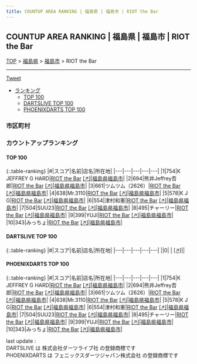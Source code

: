 ```yaml
---
title: COUNTUP AREA RANKING | 福島県 | 福島市 | RIOT the Bar
---
```

## COUNTUP AREA RANKING | 福島県 | 福島市 | RIOT the Bar

[TOP](/darts/rank/) > [福島県](/darts/rank/福島県/) > [福島市](/darts/rank/福島県/福島市/) > RIOT the Bar

___

<a href="https://twitter.com/share?ref_src=twsrc%5Etfw" data-text="COUNTUP AREA RANKING | 福島県福島市RIOT the Bar" class="twitter-share-button" data-hashtags="DARTSLIVE,PHOENIXDARTS,darts,ダーツ" data-show-count="false">Tweet</a>

* [ランキング](#カウントアップランキング)
    * [TOP 100](#top-100)
    * [DARTSLIVE TOP 100](#dartslive-top-100)
    * [PHOENIXDARTS TOP 100](#phoenixdarts-top-100)

### 市区町村

<ul>

</ul>

### カウントアップランキング

#### TOP 100



{:.table-ranking}
|#|スコア|名前|店名|所在地|
|---|---|---|---|---|
|1|754|<span class="rank-name-pd">K JEFFREY G HARD</span>|<a href="/darts/rank/shops/10159.html">RIOT the Bar</a> <a href="https://vs.phoenixdarts.com/jp/shop/shopDetailInfo/s_10159?s_seq=10159">[↗]</a>|<a href="/darts/rank/福島県/福島市">福島県福島市</a>|
|2|694|<span class="rank-name-pd">熊井Jeffrey吾郎</span>|<a href="/darts/rank/shops/10159.html">RIOT the Bar</a> <a href="https://vs.phoenixdarts.com/jp/shop/shopDetailInfo/s_10159?s_seq=10159">[↗]</a>|<a href="/darts/rank/福島県/福島市">福島県福島市</a>|
|3|661|<span class="rank-name-pd">ツムツム（2626）</span>|<a href="/darts/rank/shops/10159.html">RIOT the Bar</a> <a href="https://vs.phoenixdarts.com/jp/shop/shopDetailInfo/s_10159?s_seq=10159">[↗]</a>|<a href="/darts/rank/福島県/福島市">福島県福島市</a>|
|4|638|<span class="rank-name-pd">Mr.3110</span>|<a href="/darts/rank/shops/10159.html">RIOT the Bar</a> <a href="https://vs.phoenixdarts.com/jp/shop/shopDetailInfo/s_10159?s_seq=10159">[↗]</a>|<a href="/darts/rank/福島県/福島市">福島県福島市</a>|
|5|578|<span class="rank-name-pd">K J G</span>|<a href="/darts/rank/shops/10159.html">RIOT the Bar</a> <a href="https://vs.phoenixdarts.com/jp/shop/shopDetailInfo/s_10159?s_seq=10159">[↗]</a>|<a href="/darts/rank/福島県/福島市">福島県福島市</a>|
|6|554|<span class="rank-name-pd">津村和憲</span>|<a href="/darts/rank/shops/10159.html">RIOT the Bar</a> <a href="https://vs.phoenixdarts.com/jp/shop/shopDetailInfo/s_10159?s_seq=10159">[↗]</a>|<a href="/darts/rank/福島県/福島市">福島県福島市</a>|
|7|504|<span class="rank-name-pd">SUU23</span>|<a href="/darts/rank/shops/10159.html">RIOT the Bar</a> <a href="https://vs.phoenixdarts.com/jp/shop/shopDetailInfo/s_10159?s_seq=10159">[↗]</a>|<a href="/darts/rank/福島県/福島市">福島県福島市</a>|
|8|495|<span class="rank-name-pd">チャーリー</span>|<a href="/darts/rank/shops/10159.html">RIOT the Bar</a> <a href="https://vs.phoenixdarts.com/jp/shop/shopDetailInfo/s_10159?s_seq=10159">[↗]</a>|<a href="/darts/rank/福島県/福島市">福島県福島市</a>|
|9|399|<span class="rank-name-pd">YUJI</span>|<a href="/darts/rank/shops/10159.html">RIOT the Bar</a> <a href="https://vs.phoenixdarts.com/jp/shop/shopDetailInfo/s_10159?s_seq=10159">[↗]</a>|<a href="/darts/rank/福島県/福島市">福島県福島市</a>|
|10|343|<span class="rank-name-pd">みっちょ</span>|<a href="/darts/rank/shops/10159.html">RIOT the Bar</a> <a href="https://vs.phoenixdarts.com/jp/shop/shopDetailInfo/s_10159?s_seq=10159">[↗]</a>|<a href="/darts/rank/福島県/福島市">福島県福島市</a>|


#### DARTSLIVE TOP 100



{:.table-ranking}
|#|スコア|名前|店名|所在地|
|---|---|---|---|---|
||0|<span class="rank-name-dl"> </span>|<a href="/darts/rank/shops/.html"></a> <a href="">[↗]</a>|<a href="/darts/rank//"></a>|


#### PHOENIXDARTS TOP 100



{:.table-ranking}
|#|スコア|名前|店名|所在地|
|---|---|---|---|---|
|1|754|<span class="rank-name-pd">K JEFFREY G HARD</span>|<a href="/darts/rank/shops/10159.html">RIOT the Bar</a> <a href="https://vs.phoenixdarts.com/jp/shop/shopDetailInfo/s_10159?s_seq=10159">[↗]</a>|<a href="/darts/rank/福島県/福島市">福島県福島市</a>|
|2|694|<span class="rank-name-pd">熊井Jeffrey吾郎</span>|<a href="/darts/rank/shops/10159.html">RIOT the Bar</a> <a href="https://vs.phoenixdarts.com/jp/shop/shopDetailInfo/s_10159?s_seq=10159">[↗]</a>|<a href="/darts/rank/福島県/福島市">福島県福島市</a>|
|3|661|<span class="rank-name-pd">ツムツム（2626）</span>|<a href="/darts/rank/shops/10159.html">RIOT the Bar</a> <a href="https://vs.phoenixdarts.com/jp/shop/shopDetailInfo/s_10159?s_seq=10159">[↗]</a>|<a href="/darts/rank/福島県/福島市">福島県福島市</a>|
|4|638|<span class="rank-name-pd">Mr.3110</span>|<a href="/darts/rank/shops/10159.html">RIOT the Bar</a> <a href="https://vs.phoenixdarts.com/jp/shop/shopDetailInfo/s_10159?s_seq=10159">[↗]</a>|<a href="/darts/rank/福島県/福島市">福島県福島市</a>|
|5|578|<span class="rank-name-pd">K J G</span>|<a href="/darts/rank/shops/10159.html">RIOT the Bar</a> <a href="https://vs.phoenixdarts.com/jp/shop/shopDetailInfo/s_10159?s_seq=10159">[↗]</a>|<a href="/darts/rank/福島県/福島市">福島県福島市</a>|
|6|554|<span class="rank-name-pd">津村和憲</span>|<a href="/darts/rank/shops/10159.html">RIOT the Bar</a> <a href="https://vs.phoenixdarts.com/jp/shop/shopDetailInfo/s_10159?s_seq=10159">[↗]</a>|<a href="/darts/rank/福島県/福島市">福島県福島市</a>|
|7|504|<span class="rank-name-pd">SUU23</span>|<a href="/darts/rank/shops/10159.html">RIOT the Bar</a> <a href="https://vs.phoenixdarts.com/jp/shop/shopDetailInfo/s_10159?s_seq=10159">[↗]</a>|<a href="/darts/rank/福島県/福島市">福島県福島市</a>|
|8|495|<span class="rank-name-pd">チャーリー</span>|<a href="/darts/rank/shops/10159.html">RIOT the Bar</a> <a href="https://vs.phoenixdarts.com/jp/shop/shopDetailInfo/s_10159?s_seq=10159">[↗]</a>|<a href="/darts/rank/福島県/福島市">福島県福島市</a>|
|9|399|<span class="rank-name-pd">YUJI</span>|<a href="/darts/rank/shops/10159.html">RIOT the Bar</a> <a href="https://vs.phoenixdarts.com/jp/shop/shopDetailInfo/s_10159?s_seq=10159">[↗]</a>|<a href="/darts/rank/福島県/福島市">福島県福島市</a>|
|10|343|<span class="rank-name-pd">みっちょ</span>|<a href="/darts/rank/shops/10159.html">RIOT the Bar</a> <a href="https://vs.phoenixdarts.com/jp/shop/shopDetailInfo/s_10159?s_seq=10159">[↗]</a>|<a href="/darts/rank/福島県/福島市">福島県福島市</a>|


<div class="footer border-top border-gray-light mt-5 pt-3 text-right text-gray">
    last update : <span style="font-weight: italic" id="foot_last_modified"></span><br />
    DARTSLIVE は 株式会社ダーツライブ社 の登録商標です<br />
    PHOENIXDARTS は フェニックスダーツジャパン株式会社 の登録商標です<br />
</div>

<script src="https://cdnjs.cloudflare.com/ajax/libs/jquery.tablesorter/2.31.3/js/jquery.tablesorter.min.js" integrity="sha512-qzgd5cYSZcosqpzpn7zF2ZId8f/8CHmFKZ8j7mU4OUXTNRd5g+ZHBPsgKEwoqxCtdQvExE5LprwwPAgoicguNg==" crossorigin="anonymous" referrerpolicy="no-referrer"></script>
<link rel="stylesheet" href="https://cdnjs.cloudflare.com/ajax/libs/jquery.tablesorter/2.31.3/css/theme.default.min.css" integrity="sha512-wghhOJkjQX0Lh3NSWvNKeZ0ZpNn+SPVXX1Qyc9OCaogADktxrBiBdKGDoqVUOyhStvMBmJQ8ZdMHiR3wuEq8+w==" crossorigin="anonymous" referrerpolicy="no-referrer" />
<script>
$(function() {
    $(".table-ranking").tablesorter({sortList:[[0, 0]]});
    $("#foot_last_modified").text(formatDate(new Date(document.lastModified), 'yyyy-MM-dd HH:mm:ss'));
});
</script>

<script async src="https://platform.twitter.com/widgets.js" charset="utf-8"></script>